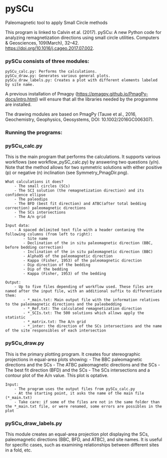 # pySCu
Paleomagnetic tool to apply Small Circle methods

This program is linked to Calvin et al. (2017). pySCu: A new Python code for analyzing remagnetization directions using small circle utilities. Computers & Geosciences, 109(March), 32–42. https://doi.org/10.1016/j.cageo.2017.07.002.

### pySCu consists of three modules:

    pySCu_calc.py: Performs the calculations.
    pySCu_draw.py: Generates various general plots.
    pySCu_draw_labels.py: Creates a plot with different elements labeled by site name.


A previous installation of Pmagpy (https://pmagpy.github.io/PmagPy-docs/intro.html) will ensure that all the libraries needed by the programme are installed.

The drawing modules are based on PmagPy (Tauxe et al., 2016, Geochemistry, Geophysics, Geosystems, DOI: 10.1002/2016GC006307).


### Running the programs:

### pySCu_calc.py

This is the main program that performs the calculations. It supports various workflows (see workflow_pySC_calc.py) by answering two questions (y/n). Note that the method allows for two symmetric solutions with either positive (p) or negative (n) inclination (see Symmetry_PmagDir.png).

	What calculations it does?
		- The small circles (SCs)
		- The SCI solution (the remagnetization direction) and its confidence ellipse
		- The paleodips
		- The BFD (best fit direction) and ATBC(after total bedding correction) paleomagnetic directions
		- The SCs intersections
		- The A/n grid

	Input data:
		- A spaced delimited text file with a header contaning the following columns (from left to right):
			- Site name
			- Declination of the in situ paleomagnetic direction (BBC, before bedding correction)
			- Inclination of the in situ paleomagnetic direction (BBC)
			- Alpha95 of the paleomagnetic direction
			- Kappa (Fisher, 1953) of the paleomagnetic direction
			- Dip direction of the bedding
			- Dip of the bedding
			- Kappa (Fisher, 1953) of the bedding

	Output:
		- Up to five files depending of workflow used. These files are named after the input file, with an additional suffix to differentiate them:
			- *_main.txt: Main output file with the information relatives to the paleomagnetic directions and the paleobedding
			- *_Ref.txt: The calculated remagnetization direction
			- *_SCIs.txt: The 500 solutions which allows apply the statistic
			- *_matrix.txt: The A/n grid
			- *_inter: the direction of the SCs intersections and the name of the site responsibles of each intersection

### pySCu_draw.py

This is the primary plotting program. It creates four stereographic projections in equal-area plots showing:
	- The BBC paleomagnetic directions and the SCs
	- The ATBC paleomagnetic directions and the SCs
	- The best fit direction (BFD) and the SCs
	- The SCs intersections and a contour plot of the A/n value. This plot is optative.

	Input:
		- The program uses the output files from pySCu_calc.py
		- At the starting point, it asks the name of the main file (*_main.txt)
		- Take care: if some of the files are not in the same folder than the *_main.txt file, or were renamed, some errors are possibles in the plot

### pySCu_draw_labels.py

This module creates an equal-area projection plot displaying the SCs, paleomagnetic directions (BBC, BFD, and ATBC), and site names. It is useful for specific cases, such as examining relationships between different sites in a fold, etc.
